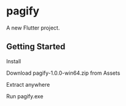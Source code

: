 # pagify

A new Flutter project.

## Getting Started

Install

Download pagify-1.0.0-win64.zip from Assets

Extract anywhere

Run pagify.exe
